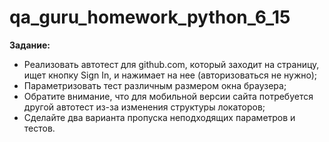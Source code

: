 # qa_guru_homework_python_6_15

**Задание:**
- Реализовать автотест для github.com, который заходит на страницу, ищет кнопку Sign In, и нажимает на нее (авторизоваться не нужно);
- Параметризовать тест различным размером окна браузера;
- Обратите внимание, что для мобильной версии сайта потребуется другой автотест из-за изменения структуры локаторов;
- Сделайте два варианта пропуска неподходящих параметров и тестов.
